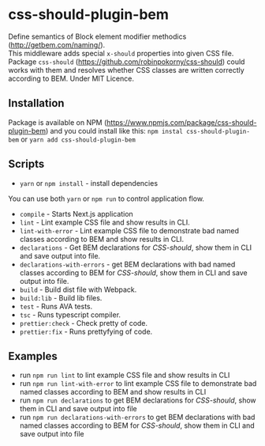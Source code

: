 # css-should-plugin-bem

Define semantics of Block element modifier methodics (http://getbem.com/naming/).<br>
This middleware adds special `x-should` properties into given CSS file.<br>
Package `css-should` (https://github.com/robinpokorny/css-should) could works with them and resolves whether CSS classes are written correctly according to BEM.
Under MIT Licence.

## Installation
Package is available on NPM (https://www.npmjs.com/package/css-should-plugin-bem) and you could install like this:
`npm instal css-should-plugin-bem` or `yarn add css-should-plugin-bem`

## Scripts

* `yarn` or `npm install` - install dependencies

You can use both `yarn` or `npm run` to control application flow.

* `compile` - Starts Next.js application
* `lint` - Lint example CSS file and show results in CLI.
* `lint-with-error` - Lint example CSS file to demonstrate bad named classes according to BEM and show results in CLI.
* `declarations` - Get BEM declarations for *CSS-should*, show them in CLI and save output into file.
* `declarations-with-errors` - get BEM declarations with bad named classes according to BEM for *CSS-should*, show them in CLI and save output into file.
* `build` - Build dist file with Webpack.
* `build:lib` - Build lib files.
* `test` - Runs AVA tests.
* `tsc` - Runs typescript compiler.
* `prettier:check` - Check pretty of code.
* `prettier:fix` - Runs prettyfying of code.

## Examples
* run `npm run lint` to lint example CSS file and show results in CLI<br>
* run `npm run lint-with-error` to lint example CSS file to demonstrate bad named classes according to BEM and show results in CLI<br>
* run `npm run declarations` to get BEM declarations for *CSS-should*, show them in CLI and save output into file<br>
* run `npm run declarations-with-errors` to get BEM declarations with bad named classes according to BEM for *CSS-should*, show them in CLI and save output into file<br>
